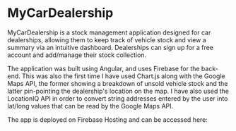 # MyCarDealership

MyCarDealership is a stock management application designed for car dealerships, allowing them to keep track of vehicle stock and view a summary via an intuitive dashboard. Dealerships can sign up for a free account and add/manage their stock collection.

The application was built using Angular, and uses Firebase for the back-end. This was also the first time I have used Chart.js along with the Google Maps API, the former showing a breakdown of unsold vehicle stock and the latter pin-pointing the dealership's location on the map. I have also used the LocationIQ API in order to convert string addresses entered by the user into lat/long values that can be read by the Google Maps API.

The app is deployed on Firebase Hosting and can be accessed here:
